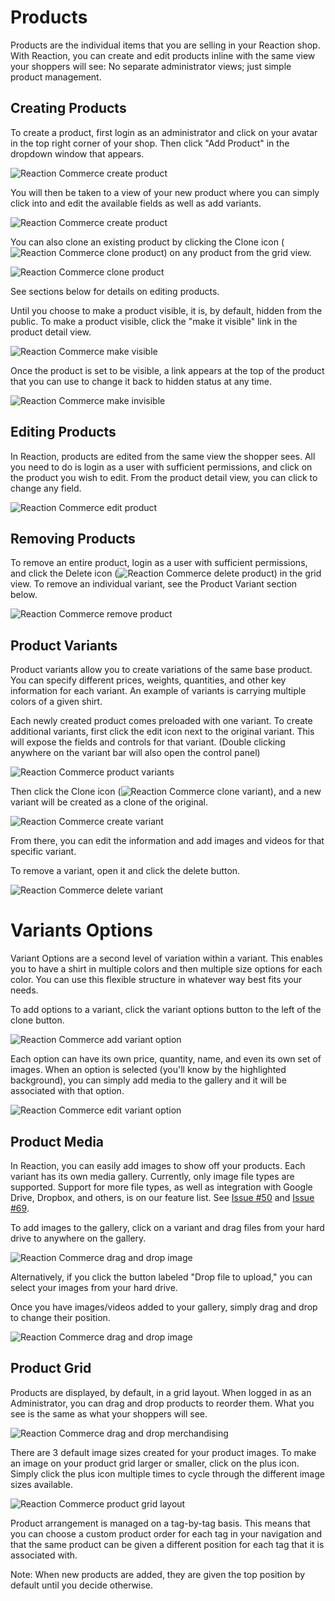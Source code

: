 # Products
Products are the individual items that you are selling in your Reaction shop. With Reaction, you can create and edit products inline with the same view your shoppers will see: No separate administrator views; just simple product management.

## Creating Products
To create a product, first login as an administrator and click on your avatar in the top right corner of your shop. Then click  "Add Product" in the dropdown window that appears.

![](/assets/guide-products-add-product.png "Reaction Commerce create product")

You will then be taken to a view of your new product where you can simply click into and edit the available fields as well as add variants.

![](/assets/guide-products-new-product.png "Reaction Commerce create product")

You can also clone an existing product by clicking the Clone icon (![](/assets/guide-icon-files.png "Reaction Commerce clone product")) on any product from the grid view.

![](/assets/guide-products-cloneproduct.png "Reaction Commerce clone product")

See sections below for details on editing products.

Until you choose to make a product visible, it is, by default, hidden from the public. To make a product visible, click the "make it visible" link in the product detail view.

![](/assets/guide-products-makevisible.png "Reaction Commerce make visible")

Once the product is set to be visible, a link appears at the top of the product that you can use to change it back to hidden status at any time.

![](/assets/guide-products-makeinvisible.png "Reaction Commerce make invisible")

## Editing Products
In Reaction, products are edited from the same view the shopper sees. All you need to do is login as a user with sufficient permissions, and click on the product you wish to edit. From the product detail view, you can click to change any field.

![](/assets/guide-products-editproduct.png "Reaction Commerce edit product")

## Removing Products
To remove an entire product, login as a user with sufficient permissions, and click the Delete icon (![](/assets/guide-icon-delete.png "Reaction Commerce delete product")) in the grid view. To remove an individual variant, see the Product Variant section below.

![](/assets/guide-products-removeproduct.png "Reaction Commerce remove product")

## Product Variants
Product variants allow you to create variations of the same base product. You can specify different prices, weights, quantities, and other key information for each variant. An example of variants is carrying multiple colors of a given shirt.

Each newly created product comes preloaded with one variant. To create additional variants, first click the edit icon next to the original variant. This will expose the fields and controls for that variant. (Double clicking anywhere on the variant bar will also open the control panel)

![](/assets/guide-products-openvariant.png "Reaction Commerce product variants")

Then click the Clone icon (![](/assets/guide-icon-files.png "Reaction Commerce clone variant")), and a new variant will be created as a clone of the original.

![](/assets/guide-products-createvariant.png "Reaction Commerce create variant")

From there, you can edit the information and add images and videos for that specific variant.

To remove a variant, open it and click the delete button.

![](/assets/guide-products-removevariant.png "Reaction Commerce delete variant")

# Variants Options
Variant Options are a second level of variation within a variant. This enables you to have a shirt in multiple colors and then multiple size options for each color. You can use this flexible structure in whatever way best fits your needs.

To add options to a variant, click the variant options button to the left of the clone button.

![](/assets/guide-products-addvariantoption.png "Reaction Commerce add variant option")

Each option can have its own price, quantity, name, and even its own set of images. When an option is selected (you'll know by the highlighted background), you can simply add media to the gallery and it will be associated with that option.

![](/assets/guide-products-editvariantoption.png "Reaction Commerce edit variant option")

## Product Media
In Reaction, you can easily add images to show off your products. Each variant has its own media gallery. Currently, only image file types are supported. Support for more file types, as well as integration with Google Drive, Dropbox, and others, is on our feature list. See [Issue #50](https://github.com/reactioncommerce/reaction/issues/50) and [Issue #69](https://github.com/reactioncommerce/reaction/issues/69).

To add images to the gallery, click on a variant and drag files from your hard drive to anywhere on the gallery.

![](/assets/guide-products-dropmedia.png "Reaction Commerce drag and drop image")

Alternatively, if you click the button labeled "Drop file to upload," you can select your images from your hard drive.

Once you have images/videos added to your gallery, simply drag and drop to change their position.

![](/assets/guide-products-dragmedia.png "Reaction Commerce drag and drop image")

## Product Grid
Products are displayed, by default, in a grid layout. When logged in as an Administrator, you can drag and drop products to reorder them. What you see is the same as what your shoppers will see.

![](/assets/guide-products-gridorder.png "Reaction Commerce drag and drop merchandising")

There are 3 default image sizes created for your product images. To make an image on your product grid larger or smaller, click on the plus icon. Simply click the plus icon multiple times to cycle through the different image sizes available.

![](/assets/guide-products-grid-layout.png "Reaction Commerce product grid layout")

Product arrangement is managed on a tag-by-tag basis. This means that you can choose a custom product order for each tag in your navigation and that the same product can be given a different position for each tag that it is associated with.

Note: When new products are added, they are given the top position by default until you decide otherwise.
